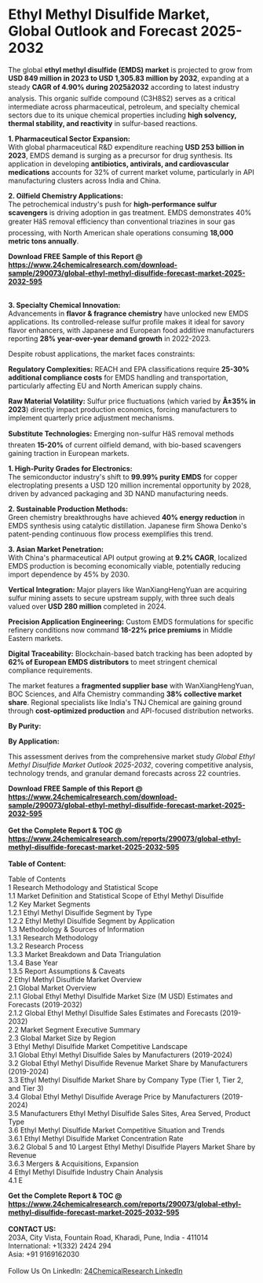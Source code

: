 <h1>Ethyl Methyl Disulfide Market, Global Outlook and Forecast 2025-2032</h1><p>The global <strong>ethyl methyl disulfide (EMDS) market</strong> is projected to grow from <strong>USD 849 million in 2023 to USD 1,305.83 million by 2032</strong>, expanding at a steady <strong>CAGR of 4.90% during 2025â2032</strong> according to latest industry analysis. This organic sulfide compound (C3H8S2) serves as a critical intermediate across pharmaceutical, petroleum, and specialty chemical sectors due to its unique chemical properties including <strong>high solvency, thermal stability, and reactivity</strong> in sulfur-based reactions.</p><p><strong>1. Pharmaceutical Sector Expansion:</strong><br>
With global pharmaceutical R&amp;D expenditure reaching <strong>USD 253 billion in 2023</strong>, EMDS demand is surging as a precursor for drug synthesis. Its application in developing <strong>antibiotics, antivirals, and cardiovascular medications</strong> accounts for 32% of current market volume, particularly in API manufacturing clusters across India and China.</p><p><strong>2. Oilfield Chemistry Applications:</strong><br>
The petrochemical industry's push for <strong>high-performance sulfur scavengers</strong> is driving adoption in gas treatment. EMDS demonstrates 40% greater HâS removal efficiency than conventional triazines in sour gas processing, with North American shale operations consuming <strong>18,000 metric tons annually</strong>.</p><div><b>Download FREE Sample of this Report @ 
            <a href="https://www.24chemicalresearch.com/download-sample/290073/global-ethyl-methyl-disulfide-forecast-market-2025-2032-595">
            https://www.24chemicalresearch.com/download-sample/290073/global-ethyl-methyl-disulfide-forecast-market-2025-2032-595</a></b></div><br><p><strong>3. Specialty Chemical Innovation:</strong><br>
Advancements in <strong>flavor &amp; fragrance chemistry</strong> have unlocked new EMDS applications. Its controlled-release sulfur profile makes it ideal for savory flavor enhancers, with Japanese and European food additive manufacturers reporting <strong>28% year-over-year demand growth</strong> in 2022-2023.</p><p>Despite robust applications, the market faces constraints:</p><p><strong>Regulatory Complexities:</strong> REACH and EPA classifications require <strong>25-30% additional compliance costs</strong> for EMDS handling and transportation, particularly affecting EU and North American supply chains.</p><p><strong>Raw Material Volatility:</strong> Sulfur price fluctuations (which varied by <strong>Â±35% in 2023</strong>) directly impact production economics, forcing manufacturers to implement quarterly price adjustment mechanisms.</p><p><strong>Substitute Technologies:</strong> Emerging non-sulfur HâS removal methods threaten <strong>15-20%</strong> of current oilfield demand, with bio-based scavengers gaining traction in European markets.</p><p><strong>1. High-Purity Grades for Electronics:</strong><br>
The semiconductor industry's shift to <strong>99.99% purity EMDS</strong> for copper electroplating presents a USD 120 million incremental opportunity by 2028, driven by advanced packaging and 3D NAND manufacturing needs.</p><p><strong>2. Sustainable Production Methods:</strong><br>
Green chemistry breakthroughs have achieved <strong>40% energy reduction</strong> in EMDS synthesis using catalytic distillation. Japanese firm Showa Denko's patent-pending continuous flow process exemplifies this trend.</p><p><strong>3. Asian Market Penetration:</strong><br>
With China's pharmaceutical API output growing at <strong>9.2% CAGR</strong>, localized EMDS production is becoming economically viable, potentially reducing import dependence by 45% by 2030.</p><p><strong>Vertical Integration:</strong> Major players like WanXiangHengYuan are acquiring sulfur mining assets to secure upstream supply, with three such deals valued over <strong>USD 280 million</strong> completed in 2024.</p><p><strong>Precision Application Engineering:</strong> Custom EMDS formulations for specific refinery conditions now command <strong>18-22% price premiums</strong> in Middle Eastern markets.</p><p><strong>Digital Traceability:</strong> Blockchain-based batch tracking has been adopted by <strong>62% of European EMDS distributors</strong> to meet stringent chemical compliance requirements.</p><p>The market features a <strong>fragmented supplier base</strong> with WanXiangHengYuan, BOC Sciences, and Alfa Chemistry commanding <strong>38% collective market share</strong>. Regional specialists like India's TNJ Chemical are gaining ground through <strong>cost-optimized production</strong> and API-focused distribution networks.</p><p><strong>By Purity:</strong></p><p><strong>By Application:</strong></p><p>This assessment derives from the comprehensive market study <em>Global Ethyl Methyl Disulfide Market Outlook 2025-2032</em>, covering competitive analysis, technology trends, and granular demand forecasts across 22 countries.</p><div><b>Download FREE Sample of this Report @ 
            <a href="https://www.24chemicalresearch.com/download-sample/290073/global-ethyl-methyl-disulfide-forecast-market-2025-2032-595">
            https://www.24chemicalresearch.com/download-sample/290073/global-ethyl-methyl-disulfide-forecast-market-2025-2032-595</a></b></div><br><div><b>Get the Complete Report & TOC @ 
            <a href="https://www.24chemicalresearch.com/reports/290073/global-ethyl-methyl-disulfide-forecast-market-2025-2032-595">
            https://www.24chemicalresearch.com/reports/290073/global-ethyl-methyl-disulfide-forecast-market-2025-2032-595</a></b></div><br>
            <b>Table of Content:</b><p>Table of Contents<br />
1 Research Methodology and Statistical Scope<br />
1.1 Market Definition and Statistical Scope of Ethyl Methyl Disulfide<br />
1.2 Key Market Segments<br />
1.2.1 Ethyl Methyl Disulfide Segment by Type<br />
1.2.2 Ethyl Methyl Disulfide Segment by Application<br />
1.3 Methodology & Sources of Information<br />
1.3.1 Research Methodology<br />
1.3.2 Research Process<br />
1.3.3 Market Breakdown and Data Triangulation<br />
1.3.4 Base Year<br />
1.3.5 Report Assumptions & Caveats<br />
2 Ethyl Methyl Disulfide Market Overview<br />
2.1 Global Market Overview<br />
2.1.1 Global Ethyl Methyl Disulfide Market Size (M USD) Estimates and Forecasts (2019-2032)<br />
2.1.2 Global Ethyl Methyl Disulfide Sales Estimates and Forecasts (2019-2032)<br />
2.2 Market Segment Executive Summary<br />
2.3 Global Market Size by Region<br />
3 Ethyl Methyl Disulfide Market Competitive Landscape<br />
3.1 Global Ethyl Methyl Disulfide Sales by Manufacturers (2019-2024)<br />
3.2 Global Ethyl Methyl Disulfide Revenue Market Share by Manufacturers (2019-2024)<br />
3.3 Ethyl Methyl Disulfide Market Share by Company Type (Tier 1, Tier 2, and Tier 3)<br />
3.4 Global Ethyl Methyl Disulfide Average Price by Manufacturers (2019-2024)<br />
3.5 Manufacturers Ethyl Methyl Disulfide Sales Sites, Area Served, Product Type<br />
3.6 Ethyl Methyl Disulfide Market Competitive Situation and Trends<br />
3.6.1 Ethyl Methyl Disulfide Market Concentration Rate<br />
3.6.2 Global 5 and 10 Largest Ethyl Methyl Disulfide Players Market Share by Revenue<br />
3.6.3 Mergers & Acquisitions, Expansion<br />
4 Ethyl Methyl Disulfide Industry Chain Analysis<br />
4.1 E</p><div><b>Get the Complete Report & TOC @ 
            <a href="https://www.24chemicalresearch.com/reports/290073/global-ethyl-methyl-disulfide-forecast-market-2025-2032-595">
            https://www.24chemicalresearch.com/reports/290073/global-ethyl-methyl-disulfide-forecast-market-2025-2032-595</a></b></div><br><b>CONTACT US:</b><br>
            203A, City Vista, Fountain Road, Kharadi, Pune, India - 411014<br>
            International: +1(332) 2424 294<br>
            Asia: +91 9169162030 <br><br>
            Follow Us On LinkedIn: <a href="https://www.linkedin.com/company/24chemicalresearch/">24ChemicalResearch LinkedIn</a>